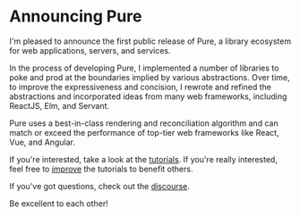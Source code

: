 # Announcing Pure

I'm pleased to announce the first public release of Pure, a library ecosystem 
for web applications, servers, and services.

In the process of developing Pure, I implemented a number of libraries to poke
and prod at the boundaries implied by various abstractions. Over time, to 
improve the expressiveness and concision, I rewrote and refined the abstractions
and incorporated ideas from many web frameworks, including ReactJS, Elm, and
Servant.

Pure uses a best-in-class rendering and reconciliation algorithm and can match
or exceed the performance of top-tier web frameworks like React, Vue, and 
Angular.

If you're interested, take a look at the [tutorials](/tuts). If you're really interested,
feel free to [improve](https://github.com/grumply/purehs.org/pulls) the tutorials to benefit others.

If you've got questions, check out the [discourse](http://discourse.purehs.org).

Be excellent to each other!
